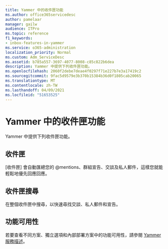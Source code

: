 ```yaml
---
title: Yammer 中的收件匣功能
ms.author: office365servicedesc
author: pamelaar
manager: gailw
audience: ITPro
ms.topic: reference
f1_keywords:
- inbox-features-in-yammer
ms.service: o365-administration
localization_priority: Normal
ms.custom: Adm_ServiceDesc
ms.assetid: b785a557-3697-4077-8008-c85c822b6dea
description: Yammer 中提供下列收件匣功能。
ms.openlocfilehash: 2060f2debe7deae4f0297f71e227b7e3a17419c2
ms.sourcegitcommit: 9fac5d9579e3b370b15384b36d0f1805cab20065
ms.translationtype: MT
ms.contentlocale: zh-TW
ms.lasthandoff: 04/09/2021
ms.locfileid: "51653525"
---
```

# <a name="inbox-features-in-yammer"></a>Yammer 中的收件匣功能

Yammer 中提供下列收件匣功能。
  
## <a name="inbox"></a>收件匣

[收件匣] 會自動匯總您的 @mentions、群組宣告、交談及私人郵件，這樣您就能輕鬆地優先回應回應。
  
## <a name="inbox-search"></a>收件匣搜尋

在整個收件匣中搜尋，以快速尋找交談、私人郵件和宣告。
  
## <a name="feature-availability"></a>功能可用性

若要查看不同方案、獨立選項和內部部署方案中的功能可用性，請參閱 [Yammer 服務描述](yammer-service-description.md)。
  

